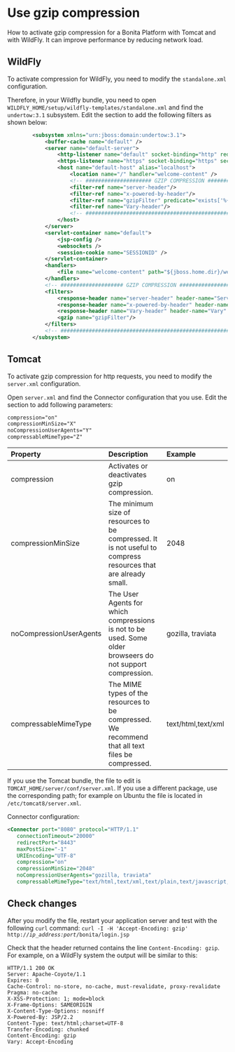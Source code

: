 # Use gzip compression

How to activate gzip compression for a Bonita Platform with Tomcat and with WildFly. It can improve performance by reducing network load.

## WildFly

To activate compression for WildFly, you need to modify the `standalone.xml` configuration.

Therefore, in your Wildfly bundle, you need to open `WILDFLY_HOME/setup/wildfly-templates/standalone.xml` and find the `undertow:3.1` subsystem. Edit the section to add the following filters as shown below:

```xml
        <subsystem xmlns="urn:jboss:domain:undertow:3.1">
            <buffer-cache name="default" />
            <server name="default-server">
                <http-listener name="default" socket-binding="http" redirect-socket="https" enable-http2="true" max-post-size="104857600" />
                <https-listener name="https" socket-binding="https" security-realm="ApplicationRealm" enable-http2="true" />
                <host name="default-host" alias="localhost">
                    <location name="/" handler="welcome-content" />
                    <!-- ##################### GZIP COMPRESSION ################# -->
                    <filter-ref name="server-header"/>
                    <filter-ref name="x-powered-by-header"/>
                    <filter-ref name="gzipFilter" predicate="exists['%{o,Content-Type}'] and regex[pattern='(?:application/javascript|text/css|text/html|text/xml|application/json)(;.*)?', value=%{o,Content-Type}, full-match=true]"/>
                    <filter-ref name="Vary-header"/>
                    <!-- ######################################################## -->
                </host>
            </server>
            <servlet-container name="default">
                <jsp-config />
                <websockets />
                <session-cookie name="SESSIONID" />
            </servlet-container>
            <handlers>
                <file name="welcome-content" path="${jboss.home.dir}/welcome-content" />
            </handlers>
            <!-- #################### GZIP COMPRESSION ################### -->
            <filters>
                <response-header name="server-header" header-name="Server" header-value="WildFly/10"/>
                <response-header name="x-powered-by-header" header-name="X-Powered-By" header-value="Undertow/1"/>
                <response-header name="Vary-header" header-name="Vary" header-value="Accept-Encoding"/>
                <gzip name="gzipFilter"/>
            </filters>
            <!-- ######################################################### -->
        </subsystem>
```

## Tomcat

To activate gzip compression for http requests, you need to modify the `server.xml` configuration. 

Open `server.xml` and find the Connector configuration that you use. Edit the section to add following parameters:

```xml
compression="on"
compressionMinSize="X"
noCompressionUserAgents="Y"
compressableMimeType="Z"
```

| Property                | Description                                                                                                    | Example            |
| :---------------------- | :------------------------------------------------------------------------------------------------------------- | :----------------- |
| compression             | Activates or deactivates gzip compression.                                                                     | on                 |
| compressionMinSize      | The minimum size of resources to be compressed. It is not useful to compress resources that are already small. | 2048               |
| noCompressionUserAgents | The User Agents for which compressions is not to be used. Some older browseers do not support compression.     | gozilla, traviata  |
| compressableMimeType    | The MIME types of the resources to be compressed. We recommend that all text files be compressed.              | text/html,text/xml |

If you use the Tomcat bundle, the file to edit is `TOMCAT_HOME/server/conf/server.xml`.
If you use a different package, use the corresponding path; for example on Ubuntu the file is located in `/etc/tomcat8/server.xml`.

Connector configuration:

```xml
<Connector port="8080" protocol="HTTP/1.1"
   connectionTimeout="20000"
   redirectPort="8443"
   maxPostSize="-1"
   URIEncoding="UTF-8"
   compression="on"
   compressionMinSize="2048"
   noCompressionUserAgents="gozilla, traviata"
   compressableMimeType="text/html,text/xml,text/plain,text/javascript,text/css"></Connector>
```

## Check changes

After you modify the file, restart your application server and test with the following `curl` command:
`curl -I -H 'Accept-Encoding: gzip' http://`_`ip_address:port`_`/bonita/login.jsp`

Check that the header returned contains the line `Content-Encoding: gzip`. For example, on a WildFly system the output will be similar to this:

```
HTTP/1.1 200 OK
Server: Apache-Coyote/1.1
Expires: 0
Cache-Control: no-store, no-cache, must-revalidate, proxy-revalidate
Pragma: no-cache
X-XSS-Protection: 1; mode=block
X-Frame-Options: SAMEORIGIN
X-Content-Type-Options: nosniff
X-Powered-By: JSP/2.2
Content-Type: text/html;charset=UTF-8
Transfer-Encoding: chunked
Content-Encoding: gzip
Vary: Accept-Encoding
```
